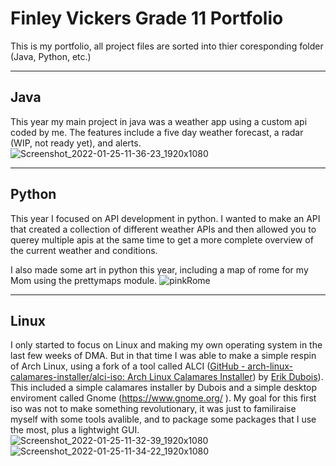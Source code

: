 # Finley Vickers Grade 11 Portfolio

This is my portfolio, all project files are sorted into thier coresponding folder (Java, Python, etc.)

---

## Java

This year my main project in java was a weather app using a custom api coded by me. The features include a five day weather forecast, a radar (WIP, not ready yet), and alerts. 
![Screenshot_2022-01-25-11-36-23_1920x1080](https://user-images.githubusercontent.com/47485594/151047073-771c910c-7f9d-471b-bd48-5668faa3f8b3.png)

---

## Python

This year I focused on API development in python. I wanted to make an API that created a collection of different weather APIs and then allowed you to querey multiple apis at the same time to get a more complete overview of the current weather and conditions. 

I also made some art in python this year, including a map of rome for my Mom using the prettymaps module. 
![pinkRome](https://user-images.githubusercontent.com/47485594/151046347-73f6e580-fabb-4b50-bf71-9b9f390e7288.png)

---

## Linux

I only started to focus on Linux and making my own operating system in the last few weeks of DMA. But in that time I was able to make a simple respin of Arch Linux, using a fork of a tool called ALCI ([GitHub - arch-linux-calamares-installer/alci-iso: Arch Linux Calamares Installer](https://github.com/arch-linux-calamares-installer/alci-iso)) by [Erik Dubois](https://github.com/erikdubois)). This included a simple calamares installer by Dubois and a simple desktop enviroment called Gnome (https://www.gnome.org/ ). My goal for this first iso was not to make something revolutionary, it was just to familiraise myself with some tools avalible, and to package some packages that I use the most, plus a lightwight GUI. 
![Screenshot_2022-01-25-11-32-39_1920x1080](https://user-images.githubusercontent.com/47485594/151046605-3ebb71b5-de7d-402b-b8ee-b0ac3efa7257.png)
![Screenshot_2022-01-25-11-34-22_1920x1080](https://user-images.githubusercontent.com/47485594/151046788-8c98dc94-43ab-4745-bbed-8ecb2ad79426.png)

